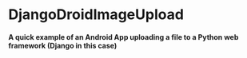 # DjangoDroidImageUpload

#### A quick example of an Android App uploading a file to a Python web framework (Django in this case)
